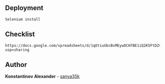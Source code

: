 ## Deployment
    Selenium install
## Checklist
    https://docs.google.com/spreadsheets/d/1qOtiuUbcBsMEywOCH7BE1iQ2K5FtDZvMs3JdA3oYP4g/edit?usp=sharing
## Author
**Konstantinov Alexander** - [sanya35k](https://github.com/sanya35k)